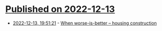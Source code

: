 # [Published on 2022-12-13](index.md)

* [2022-12-13, 19:51:21](https://news.ycombinator.com/item?id=33974720) - [When worse-is-better – housing construction](https://constructionphysics.substack.com/p/balloon-framing-is-worse-is-better)

